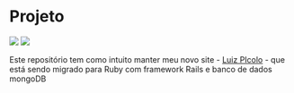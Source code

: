 <h1>Projeto</h1>
<p>
	<a href="https://codeclimate.com/github/luizpicolo/website-ruby-rspec-mongodb"><img src="https://codeclimate.com/github/luizpicolo/website-ruby-rspec-mongodb.png" /></a>
	<a href="https://travis-ci.org/luizpicolo/website-ruby-rspec-mongodb"><img src="https://travis-ci.org/luizpicolo/website-ruby-rspec-mongodb.png?branch=master"></a>
</p>

<p>Este repositório tem como intuito manter meu novo site - <a href="http://www.luizpicolo.com.br">Luiz PIcolo</a> - que está sendo migrado para Ruby com 
framework Rails e banco de dados mongoDB</p>